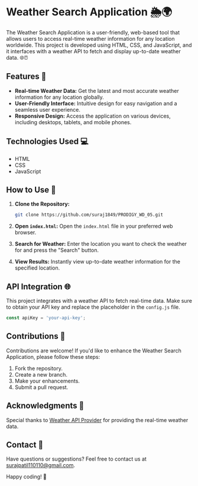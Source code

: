 # Weather Search Application 🌦️🌍

The Weather Search Application is a user-friendly, web-based tool that allows users to access real-time weather information for any location worldwide. This project is developed using HTML, CSS, and JavaScript, and it interfaces with a weather API to fetch and display up-to-date weather data. 🌐⏰

## Features 🚀

- **Real-time Weather Data:** Get the latest and most accurate weather information for any location globally.
- **User-Friendly Interface:** Intuitive design for easy navigation and a seamless user experience.
- **Responsive Design:** Access the application on various devices, including desktops, tablets, and mobile phones.

## Technologies Used 💻
- HTML
- CSS
- JavaScript


## How to Use 🤔

1. **Clone the Repository:**
   ```bash
   git clone https://github.com/suraj1849/PRODIGY_WD_05.git
   ```

2. **Open `index.html`:**
   Open the `index.html` file in your preferred web browser.

3. **Search for Weather:**
   Enter the location you want to check the weather for and press the "Search" button.

4. **View Results:**
   Instantly view up-to-date weather information for the specified location.

## API Integration 🌐

This project integrates with a weather API to fetch real-time data. Make sure to obtain your API key and replace the placeholder in the `config.js` file.

```javascript
const apiKey = 'your-api-key';
```

## Contributions 🤝

Contributions are welcome! If you'd like to enhance the Weather Search Application, please follow these steps:

1. Fork the repository.
2. Create a new branch.
3. Make your enhancements.
4. Submit a pull request.

## Acknowledgments 🙌

Special thanks to [Weather API Provider](https://weather-api-provider.com) for providing the real-time weather data.


## Contact 📧

Have questions or suggestions? Feel free to contact us at surajpatil110110@gmail.com.

Happy coding! 🌈
